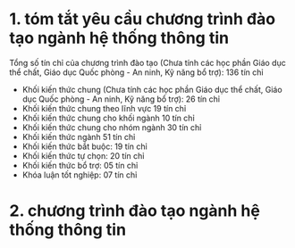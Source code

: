 # 1. tóm tắt yêu cầu chương trình đào tạo ngành hệ thống thông tin
Tổng số tín chỉ của chương trình đào tạo (Chưa tính các học phần Giáo dục thể chất, Giáo dục Quốc phòng - An ninh, Kỹ năng bổ trợ): 136 tín chỉ
-   Khối kiến thức chung (Chưa tính các học phần Giáo dục thể chất, Giáo dục Quốc phòng - An ninh, Kỹ năng bổ trợ): 26 tín chỉ
-   Khối kiến thức chung theo lĩnh vực 19 tín chỉ
-   Khối kiến thức chung cho khối ngành 10 tín chỉ
-   Khối kiến thức chung cho nhóm ngành 30 tín chỉ
-   Khối kiến thức ngành 51 tín chỉ
-   Khối kiến thức bắt buộc: 19 tín chỉ
-   Khối kiến thức tự chọn: 20 tín chỉ
-   Khối kiến thức bổ trợ: 05 tín chỉ
-   Khóa luận tốt nghiệp: 07 tín chỉ
# 2. chương trình đào tạo ngành hệ thống thông tin
